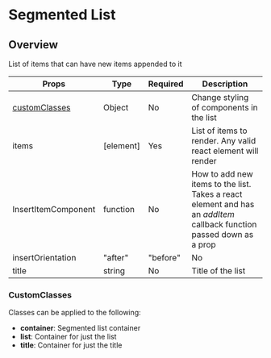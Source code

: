 # Segmented List

## Overview

List of items that can have new items appended to it


Props | Type | Required | Description
----- | ---- | -------- | -----------
[customClasses](#customClasses) | Object | No | Change styling of components in the list
items | [element] | Yes | List of items to render. Any valid react element will render
InsertItemComponent | function | No | How to add new items to the list. Takes a react element and has an *addItem* callback function passed down as a prop
insertOrientation | "after"|"before" | No | Determines where to place the component for inserting a new item if provided. Defaults to after.
title | string | No | Title of the list

### CustomClasses

Classes can be applied to the following:

- **container**: Segmented list container
- **list**: Container for just the list
- **title**: Container for just the title
